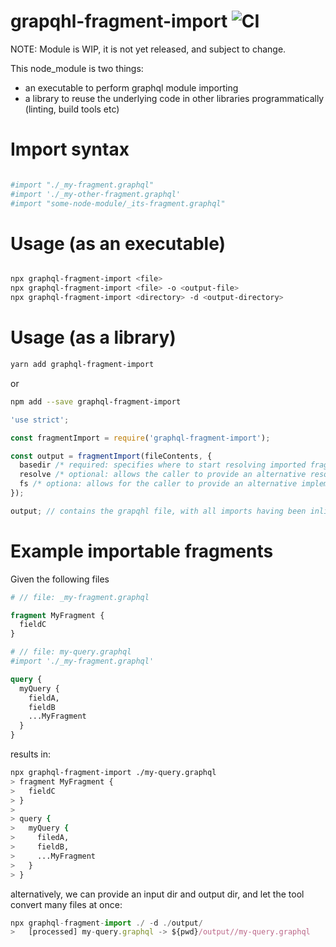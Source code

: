 # grapqhl-fragment-import ![CI](https://github.com/stefanpenner/grapqhl-fragment-import/workflows/CI/badge.svg)

NOTE: Module is WIP, it is not yet released, and subject to change.

This node_module is two things:

* an executable to perform graphql module importing
* a library to reuse the underlying code in other libraries programmatically (linting, build tools etc)


# Import syntax


```graphql

#import "./_my-fragment.graphql"
#import './_my-other-fragment.graphql'
#import "some-node-module/_its-fragment.graphql"
```


# Usage (as an executable)
```sh

npx graphql-fragment-import <file>
npx graphql-fragment-import <file> -o <output-file>
npx graphql-fragment-import <directory> -d <output-directory>
```

# Usage (as a library)


```sh
yarn add graphql-fragment-import
```

or

```sh
npm add --save graphql-fragment-import
```

```js
'use strict';

const fragmentImport = require('graphql-fragment-import');

const output = fragmentImport(fileContents, {
  basedir /* required: specifies where to start resolving imported fragments from */,
  resolve /* optional: allows the caller to provide an alternative resolution algorithm */,
  fs /* optiona: allows for the caller to provide an alternative implementation of node's fs module */
});

output; // contains the grapqhl file, with all imports having been inlined
```

# Example importable fragments

Given the following files

```graphql
# // file: _my-fragment.graphql

fragment MyFragment {
  fieldC
}
```

```graphql
# // file: my-query.graphql
#import './_my-fragment.graphql'

query {
  myQuery {
    fieldA,
    fieldB
    ...MyFragment
  }
}
```

results in:

```sh
npx graphql-fragment-import ./my-query.graphql
> fragment MyFragment {
>   fieldC
> }
>
> query {
>   myQuery {
>     filedA,
>     fieldB,
>     ...MyFragment
>   }
> }
```
alternatively, we can provide an input dir and output dir, and let the tool convert many files at once:

```js
npx graphql-fragment-import ./ -d ./output/
>   [processed] my-query.graphql -> ${pwd}/output//my-query.graphql
```
